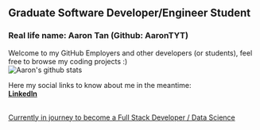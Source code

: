 ## Graduate Software Developer/Engineer Student
### Real life name: Aaron Tan (Github: AaronTYT)
<link rel="stylesheet" href="https://cdnjs.cloudflare.com/ajax/libs/font-awesome/4.7.0/css/font-awesome.min.css">

Welcome to my GitHub Employers and other developers (or students), feel free to browse my coding projects :)<br>
![Aaron's github stats](https://github-readme-stats.vercel.app/api?username=AaronTYT&show_icons=true&theme=merko)

Here my social links to know about me in the meantime: <br/>
<a href="https://www.linkedin.com/in/aaron-tanyutat/"><b>LinkedIn</b></i>

<br/>
Currently in journey to become a Full Stack Developer / Data Science
